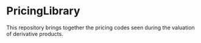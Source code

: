 # PricingLibrary
This repository brings together the pricing codes seen during the valuation of derivative products.
